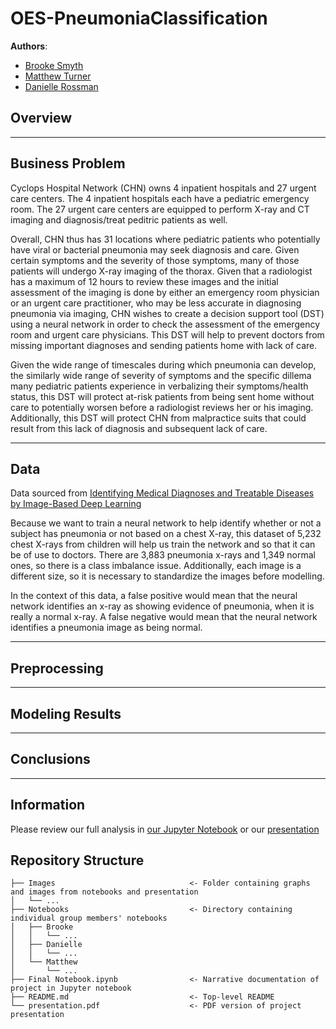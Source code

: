 
# OES-PneumoniaClassification

**Authors**:

- [Brooke Smyth](https://github.com/brooke57)
- [Matthew Turner](https://github.com/austint1121)
- [Danielle Rossman](https://github.com/dmrossm)

## Overview




***
## Business Problem

Cyclops Hospital Network (CHN) owns 4 inpatient hospitals and 27 urgent care centers. The 4 inpatient hospitals each have
a pediatric emergency room. The 27 urgent care centers are equipped to perform X-ray and CT imaging and diagnosis/treat
peditric patients as well. 

Overall, CHN thus has 31 locations where pediatric patients who potentially have viral or bacterial pneumonia may seek
diagnosis and care. Given certain symptoms and the severity of those symptoms, many of those patients will undergo X-ray
imaging of the thorax. Given that a radiologist has a maximum of 12 hours to review these images and the initial
assessment of the imaging is done by either an emergency room physician or an urgent care practitioner, who may be less
accurate in diagnosing pneumonia via imaging, CHN wishes to create a decision support tool (DST) using a neural network
in order to check the assessment of the emergency room and urgent care physicians. This DST will help to prevent doctors
from missing important diagnoses and sending patients home with lack of care.

Given the wide range of timescales during which pneumonia can develop, the similarly wide range of severity of symptoms
and the specific dillema many pediatric patients experience in verbalizing their symptoms/health status, this DST will
protect at-risk patients from being sent home without care to potentially worsen before a radiologist reviews her or his
imaging. Additionally, this DST will protect CHN from malpractice suits that could result from this lack of diagnosis
and subsequent lack of care.


***

## Data
Data sourced from [Identifying Medical Diagnoses and Treatable Diseases by Image-Based Deep Learning](https://www.cell.com/cell/fulltext/S0092-8674(18)30154-5)

Because we want to train a neural network to help identify whether or not a subject has pneumonia or not based on a chest X-ray, this dataset of 5,232 chest X-rays from children will help us train the network and so that it can be of use to doctors. There are 3,883 pneumonia x-rays and 1,349 normal ones, so there is a class imbalance issue. Additionally, each image is a different size, so it is necessary to standardize the images before modelling.

In the context of this data, a false positive would mean that the neural network identifies an x-ray as showing evidence of pneumonia, when it is really a normal x-ray. A false negative would mean that the neural network identifies a pneumonia image as being normal.

***

## Preprocessing
***

## Modeling Results

***

## Conclusions
***

## Information

Please review our full analysis in [our Jupyter Notebook]()
or our [presentation]()

## Repository Structure

```
├── Images                              <- Folder containing graphs and images from notebooks and presentation
│   └── ...
├── Notebooks                           <- Directory containing individual group members' notebooks
│   ├── Brooke                  
│   │   └── ...
│   ├── Danielle              
│   │   └── ...
│   └── Matthew                  
│       └── ...
├── Final Notebook.ipynb                <- Narrative documentation of project in Jupyter notebook
├── README.md                           <- Top-level README
└── presentation.pdf                    <- PDF version of project presentation
``` 



